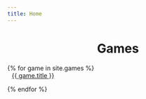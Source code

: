 ```yaml
---
title: Home
---
```


<center><h1>Games</h1></center>

<div class="row">
    {% for game in site.games %}
        <div class="card" style="width:20%; margin:0 10px;">
            <img class="card-img-top">
            <div class="card-block">
                <a class="card-link" href="{{ game.url }}">
                    {{ game.title }}
                </a>
                <p class="card-text"></p>
            </div>
        </div>
    {% endfor %}
</div>
